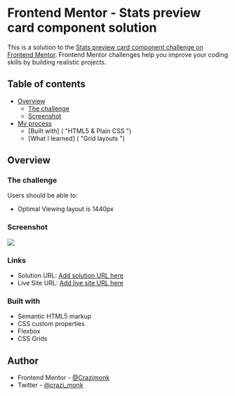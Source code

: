# Frontend Mentor - Stats preview card component solution

This is a solution to the [Stats preview card component challenge on Frontend Mentor](https://www.frontendmentor.io/challenges/stats-preview-card-component-8JqbgoU62). Frontend Mentor challenges help you improve your coding skills by building realistic projects. 

## Table of contents

- [Overview](#overview)
  - [The challenge](https://www.frontendmentor.io/challenges/stats-preview-card-component-8JqbgoU62)
  - [Screenshot](https://snipboard.io/267afD.jpg)
- [My process](#my-process)
  - [Built with] ( "HTML5 & Plain CSS ")
  - [What I learned] ( "Grid layouts ")

## Overview

### The challenge

Users should be able to:

- Optimal Viewing layout is 1440px

### Screenshot

![](https://snipboard.io/267afD.jpg)

### Links

- Solution URL: [Add solution URL here](https://your-solution-url.com)
- Live Site URL: [Add live site URL here](https://your-live-site-url.com)


### Built with

- Semantic HTML5 markup
- CSS custom properties
- Flexbox
- CSS Grids

## Author

- Frontend Mentor - [@Crazimonk](https://www.frontendmentor.io/profile/Crazimonk)
- Twitter - [@crazi_monk](https://www.twitter.com/https://twitter.com/crazi_monk)


